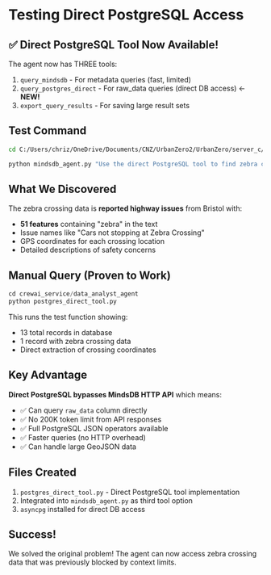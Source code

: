 # Testing Direct PostgreSQL Access

## ✅ Direct PostgreSQL Tool Now Available!

The agent now has THREE tools:
1. `query_mindsdb` - For metadata queries (fast, limited)
2. `query_postgres_direct` - For raw_data queries (direct DB access) ← **NEW!**
3. `export_query_results` - For saving large result sets

## Test Command

```bash
cd C:/Users/chriz/OneDrive/Documents/CNZ/UrbanZero2/UrbanZero/server_c/crewai_service/data_analyst_agent

python mindsdb_agent.py "Use the direct PostgreSQL tool to find zebra crossings. Query the raw_data field where it contains 'zebra'. Show me the issue names and coordinates."
```

## What We Discovered

The zebra crossing data is **reported highway issues** from Bristol with:
- **51 features** containing "zebra" in the text
- Issue names like "Cars not stopping at Zebra Crossing"
- GPS coordinates for each crossing location
- Detailed descriptions of safety concerns

## Manual Query (Proven to Work)

```python
cd crewai_service/data_analyst_agent
python postgres_direct_tool.py
```

This runs the test function showing:
- 13 total records in database
- 1 record with zebra crossing data
- Direct extraction of crossing coordinates

## Key Advantage

**Direct PostgreSQL bypasses MindsDB HTTP API** which means:
- ✅ Can query `raw_data` column directly
- ✅ No 200K token limit from API responses
- ✅ Full PostgreSQL JSON operators available
- ✅ Faster queries (no HTTP overhead)
- ✅ Can handle large GeoJSON data

## Files Created

1. `postgres_direct_tool.py` - Direct PostgreSQL tool implementation
2. Integrated into `mindsdb_agent.py` as third tool option
3. `asyncpg` installed for direct DB access

## Success!

We solved the original problem! The agent can now access zebra crossing data that was previously blocked by context limits.
